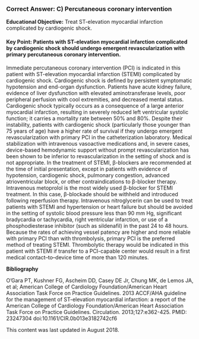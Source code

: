 
### Correct Answer: C) Percutaneous coronary intervention 

**Educational Objective:** Treat ST-elevation myocardial infarction complicated by cardiogenic shock.

#### **Key Point:** Patients with ST-elevation myocardial infarction complicated by cardiogenic shock should undergo emergent revascularization with primary percutaneous coronary intervention.

Immediate percutaneous coronary intervention (PCI) is indicated in this patient with ST-elevation myocardial infarction (STEMI) complicated by cardiogenic shock. Cardiogenic shock is defined by persistent symptomatic hypotension and end-organ dysfunction. Patients have acute kidney failure, evidence of liver dysfunction with elevated aminotransferase levels, poor peripheral perfusion with cool extremities, and decreased mental status. Cardiogenic shock typically occurs as a consequence of a large anterior myocardial infarction, resulting in severely reduced left ventricular systolic function; it carries a mortality rate between 50% and 80%. Despite their instability, patients with cardiogenic shock (particularly those younger than 75 years of age) have a higher rate of survival if they undergo emergent revascularization with primary PCI in the catheterization laboratory.
Medical stabilization with intravenous vasoactive medications and, in severe cases, device-based hemodynamic support without prompt revascularization has been shown to be inferior to revascularization in the setting of shock and is not appropriate.
In the treatment of STEMI, β-blockers are recommended at the time of initial presentation, except in patients with evidence of hypotension, cardiogenic shock, pulmonary congestion, advanced atrioventricular block, or other contraindications to β-blocker therapy. Intravenous metoprolol is the most widely used β-blocker for STEMI treatment. In this case, β-blockade should be withheld and introduced following reperfusion therapy.
Intravenous nitroglycerin can be used to treat patients with STEMI and hypertension or heart failure but should be avoided in the setting of systolic blood pressure less than 90 mm Hg, significant bradycardia or tachycardia, right ventricular infarction, or use of a phosphodiesterase inhibitor (such as sildenafil) in the past 24 to 48 hours.
Because the rates of achieving vessel patency are higher and more reliable with primary PCI than with thrombolysis, primary PCI is the preferred method of treating STEMI. Thrombolytic therapy would be indicated in this patient with STEMI if transfer to a PCI-capable center would result in a first medical contact–to–device time of more than 120 minutes.

**Bibliography**

O’Gara PT, Kushner FG, Ascheim DD, Casey DE Jr, Chung MK, de Lemos JA, et al; American College of Cardiology Foundation/American Heart Association Task Force on Practice Guidelines. 2013 ACCF/AHA guideline for the management of ST-elevation myocardial infarction: a report of the American College of Cardiology Foundation/American Heart Association Task Force on Practice Guidelines. Circulation. 2013;127:e362-425. PMID: 23247304 doi:10.1161/CIR.0b013e3182742cf6

This content was last updated in August 2018.